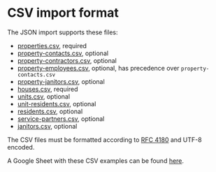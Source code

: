 # CSV import format

The JSON import supports these files:

- [properties.csv](examples/properties.csv), required
- [property-contacts.csv](examples/property-contacts.csv), optional
- [property-contractors.csv](examples/property-contractors.csv), optional
- [property-employees.csv](examples/property-employees.csv), optional, has precedence over `property-contacts.csv`
- [property-janitors.csv](examples/property-janitors.csv), optional
- [houses.csv](examples/houses.csv), required
- [units.csv](examples/units.csv), optional
- [unit-residents.csv](examples/unit-residents.csv), optional
- [residents.csv](examples/residents.csv), optional
- [service-partners.csv](examples/service-partners.csv), optional
- [janitors.csv](examples/janitors.csv), optional

The CSV files must be formatted according to [RFC 4180](https://tools.ietf.org/html/rfc4180) and UTF-8 encoded.

A Google Sheet with these CSV examples can be found [here](https://docs.google.com/spreadsheets/d/11pI9AGZvKj4fXvR28_xDsfQ_7CnkEITz2YuONN-NZMA/edit?usp=sharing).
